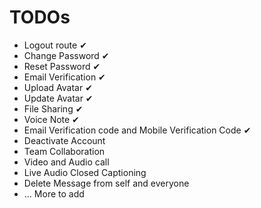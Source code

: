 # TODOs

* Logout route ✔
* Change Password ✔
* Reset Password ✔
* Email Verification ✔
* Upload Avatar ✔
* Update Avatar ✔
* File Sharing ✔
* Voice Note ✔
* Email Verification code and Mobile Verification Code ✔
* Deactivate Account
* Team Collaboration
* Video and Audio call 
* Live Audio Closed Captioning
* Delete Message from self and everyone
* ... More to add